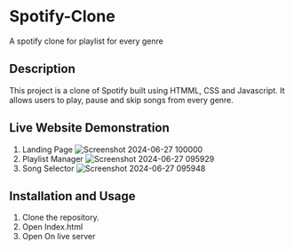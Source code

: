 # Spotify-Clone
A spotify clone for playlist for every genre

## Description

This project is a clone of Spotify built using HTMML, CSS and Javascript. It allows users to play, pause and skip songs from every genre.

## Live Website Demonstration
1. Landing Page
![Screenshot 2024-06-27 100000](https://github.com/chicken1403/Spotify-Clone/assets/165024679/6746c83d-7447-464e-8663-07a3ecf8622e)
2. Playlist Manager
![Screenshot 2024-06-27 095929](https://github.com/chicken1403/Spotify-Clone/assets/165024679/97150fae-973a-4f41-96c3-ff14afa60590)
3. Song Selector
![Screenshot 2024-06-27 095948](https://github.com/chicken1403/Spotify-Clone/assets/165024679/36a51e41-b79a-4170-99eb-d2767d5e9808)

## Installation and Usage

1. Clone the repository.
2. Open Index.html
3. Open On live server
